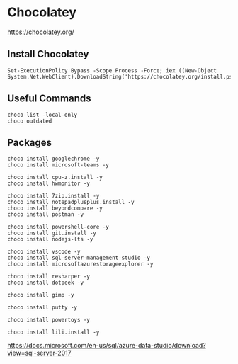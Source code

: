 # Chocolatey
https://chocolatey.org/

## Install Chocolatey

```
Set-ExecutionPolicy Bypass -Scope Process -Force; iex ((New-Object System.Net.WebClient).DownloadString('https://chocolatey.org/install.ps1'))
```

## Useful Commands

```
choco list -local-only
choco outdated
```

## Packages

```
choco install googlechrome -y
choco install microsoft-teams -y

choco install cpu-z.install -y
choco install hwmonitor -y

choco install 7zip.install -y
choco install notepadplusplus.install -y
choco install beyondcompare -y
choco install postman -y

choco install powershell-core -y
choco install git.install -y
choco install nodejs-lts -y

choco install vscode -y
choco install sql-server-management-studio -y
choco install microsoftazurestorageexplorer -y

choco install resharper -y
choco install dotpeek -y

choco install gimp -y

choco install putty -y

choco install powertoys -y

choco install lili.install -y
```

https://docs.microsoft.com/en-us/sql/azure-data-studio/download?view=sql-server-2017
